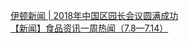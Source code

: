   
[伊顿新闻 | 2018年中国区园长会议圆满成功](http://www.dianyue.me/archives/233/pbz96st5fvwpu61a/)  
[【新闻】食品资讯一周热闻（7.8—7.14）](http://www.dianyue.me/archives/361/umuyccaljmzrf486/)